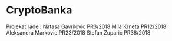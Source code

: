 # CryptoBanka
Projekat rade :
Natasa Gavrilovic PR3/2018
Mila Krneta PR12/2018
Aleksandra Markovic PR23/2018
Stefan Zuparic PR38/2018
